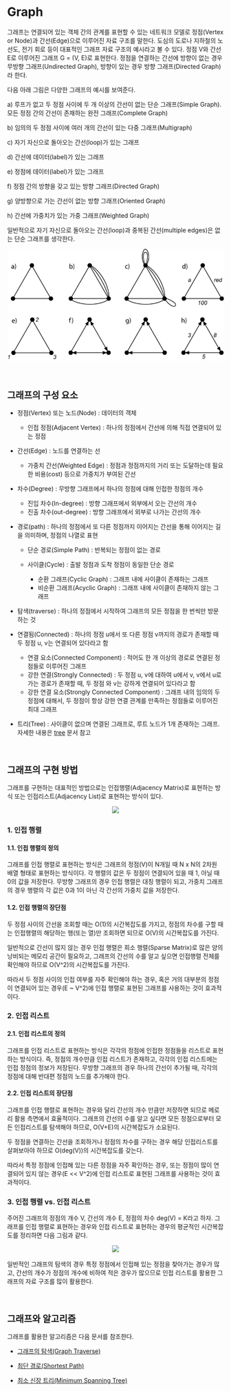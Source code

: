 # Graph

그래프는 연결되어 있는 객체 간의 관계를 표현할 수 있는 네트워크 모델로 정점(Vertex or Node)과 간선(Edge)으로 이루어진 자료 구조를 말한다. 도심의 도로나 지하철의 노선도, 전기 회로 등이 대표적인 그래프 자료 구조의 예시라고 볼 수 있다. 정점 V와 간선 E로 이루어진 그래프 G = (V, E)로 표현한다. 정점을 연결하는 간선에 방향이 없는 경우 무방향 그래프(Undirected Graph), 방향이 있는 경우 방향 그래프(Directed Graph)라 한다. 

다음 아래 그림은 다양한 그래프의 예시를 보여준다.

a) 루프가 없고 두 정점 사이에 두 개 이상의 간선이 없는 단순 그래프(Simple Graph). 모든 정점 간의 간선이 존재하는 완전 그래프(Complete Graph)

b) 임의의 두 정점 사이에 여러 개의 간선이 있는 다중 그래프(Multigraph)

c) 자기 자신으로 돌아오는 간선(loop)가 있는 그래프

d) 간선에 데이터(label)가 있는 그래프

e) 정점에 데이터(label)가 있는 그래프

f) 정점 간의 방향을 갖고 있는 방향 그래프(Directed Graph)

g) 양방향으로 가는 간선이 없는 방향 그래프(Oriented Graph)

h) 간선에 가중치가 있는 가중 그래프(Weighted Graph)

일반적으로 자기 자신으로 돌아오는 간선(loop)과 중복된 간선(multiple edges)은 없는 단순 그래프를 생각한다.

<p align="center"><img src="graphs.png"></p>


<br>

## 그래프의 구성 요소

- 정점(Vertex) 또는 노드(Node) : 데이터의 객체

  - 인접 정점(Adjacent Vertex) : 하나의 정점에서 간선에 의해 직접 연결되어 있는 정점
- 간선(Edge) : 노드를 연결하는 선
  - 가중치 간선(Weighted Edge) : 정점과 정점까지의 거리 또는 도달하는데 필요한 비용(cost) 등으로 가중치가 부여된 간선
- 차수(Degree) : 무방향 그래프에서 하나의 정점에 대해 인접한 정점의 개수
  - 진입 차수(In-degree) : 방향 그래프에서 외부에서 오는 간선의 개수
  - 진출 차수(out-degree) : 방향 그래프에서 외부로 나가는 간선의 개수
- 경로(path) : 하나의 정점에서 또 다른 정점까지 이어지는 간선을 통해 이어지는 길을 의미하며, 정점의 나열로 표현
  - 단순 경로(Simple Path) : 반복되는 정점이 없는 경로
  - 사이클(Cycle) : 출발 정점과 도착 정점이 동일한 단순 경로

    - 순환 그래프(Cyclic Graph) : 그래프 내에 사이클이 존재하는 그래프
    - 비순환 그래프(Acyclic Graph) : 그래프 내에 사이클이 존재하지 않는 그래프
- 탐색(traverse) : 하나의 정점에서 시작하여 그래프의 모든 정점을 한 번씩만 방문하는 것
- 연결됨(Connected) : 하나의 정점 u에서 또 다른 정점 v까지의 경로가 존재할 때 두 정점 u, v는 연결되어 있다라고 함
  - 연결 요소(Connected Component) : 적어도 한 개 이상의 경로로 연결된 정점들로 이루어진 그래프
  - 강한 연결(Strongly Connected) : 두 정점 u, v에 대하여 u에서 v, v에서 u로 가는 경로가 존재할 때, 두 정점 와 v는 강하게 연결되어 있다라고 함
  - 강한 연결 요소(Strongly Connected Component) : 그래프 내의 임의의 두 정점에 대해서, 두 정점이 항상 강한 연결 관계를 만족하는 정점들로 이루어진 최대 그래프
- 트리(Tree) : 사이클이 없으며 연결된 그래프로, 루트 노드가 1개 존재하는 그래프. 자세한 내용은 [tree]() 문서 참고

<br>

## 그래프의 구현 방법

그래프를 구현하는 대표적인 방법으로는 인접행렬(Adjacency Matrix)로 표현하는 방식 또는 인접리스트(Adjacency List)로 표현하는 방식이 있다.

<p align="center"><img src="https://algorithmtutor.com/images/graph_representation_undirected.png"></p>

### 1. 인접 행렬

#### 1.1. 인접 행렬의 정의

그래프를 인접 행렬로 표현하는 방식은 그래프의 정점(V)이 N개일 때 N x N의 2차원 배열 형태로 표현하는 방식이다. 각 행렬의 값은 두 정점이 연결되어 있을 때 1, 아닐 때 0의 값을 저장한다. 무방향 그래프의 경우 인접 행렬은 대칭 행렬이 되고, 가중치 그래프의 경우 행렬의 각 값은 0과 1이 아닌 각 간선의 가중치 값을 저장한다.

#### 1.2. 인접 행렬의 장단점

두 정점 사이의 간선을 조회할 때는 O(1)의 시간복잡도를 가지고, 정점의 차수를 구할 때는 인접행렬의 해당하는 행(또는 열)만 조회하면 되므로 O(V)의 시간복잡도를 가진다.

일반적으로 간선이 많지 않는 경우 인접 행렬은 희소 행렬(Sparse Matrix)로 많은 양의 낭비되는 메모리 공간이 필요하고, 그래프의 간선의 수를 알고 싶으면 인접행렬 전체를 확인해야 하므로 O(V^2)의 시간복잡도를 가진다.

따라서 두 정점 사이의 인접 여부를 자주 확인해야 하는 경우, 혹은 거의 대부분의 정점이 연결되어 있는 경우(E ~ V^2)에 인접 행렬로 표현된 그래프를 사용하는 것이 효과적이다.

### 2. 인접 리스트

#### 2.1. 인접 리스트의 정의

그래프를 인접 리스트로 표현하는 방식은 각각의 정점에 인접한 정점들을 리스트로 표현하는 방식이다. 즉, 정점의 개수만큼 인접 리스트가 존재하고, 각각의 인접 리스트에는 인접 정점의 정보가 저장된다. 무방향 그래프의 경우 하나의 간선이 추가될 때, 각각의 정점에 대해 반대편 정점의 노드를 추가해야 한다.

#### 2.2. 인접 리스트의 장단점

그래프를 인접 행렬로 표현하는 경우와 달리 간선의 개수 만큼만 저장하면 되므로 메로리 활용 측면에서 효율적이다. 그래프의 간선의 수를 알고 싶다면 모든 정점으로부터 모든 인접리스트를 탐색해야 하므로, O(V+E)의 시간복잡도가 소요된다.

두 정점을 연결하는 간선을 조회하거나 정점의 차수를 구하는 경우 해당 인접리스트를 살펴보아야 하므로 O(deg(V))의 시간복잡도를 갖는다.

따라서 특정 정점에 인접해 있는 다른 정점을 자주 확인하는 경우, 또는 정점이 많이 연결되어 있지 않는 경우(E << V^2)에 인접 리스트로 표현된 그래프를 사용하는 것이 효과적이다. 

### 3. 인접 행렬 vs. 인접 리스트

주어진 그래프의 정점의 개수 V, 간선의 개수 E, 정점의 차수 deg(V) = K라고 하자. 그래프를 인접 행렬로 표현하는 경우와 인접 리스트로 표현하는 경우의 평균적인 시간복잡도를 정리하면 다음 그림과 같다.

<p align="center"><img src="https://miro.medium.com/max/1400/1*wDFBCIvMUBsz243VimOeRQ.png"></p>

일반적인 그래프의 탐색의 경우 특정 정점에서 인접해 있는 정점을 찾아가는 경우가 많고, 간선의 개수가 정점의 개수에 비하여 적은 경우가 많으므로 인접 리스트를 활용한 그래프의 자료 구조를 많이 활용한다.

<br>

## 그래프와 알고리즘

그래프를 활용한 알고리즘은 다음 문서를 참조한다.

- [그래프의 탐색(Graph Traverse)](../algorithm/dfs-and-bfs.md)

- [최단 경로(Shortest Path)](../algorithm/shortest-path.md)

- [최소 신장 트리(Minimum Spanning Tree)](../algorithm/mininum-spanning-tree.md) 

  
